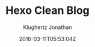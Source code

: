 ---
title: "Hexo Clean Blog"
github: https://github.com/klugjo/hexo-theme-clean-blog
demo: http://www.codeblocq.com/assets/projects/hexo-theme-clean-blog/         
author: Klughertz Jonathan
ssg:
  - Hexo
cms:
  - No Cms
date: 2016-03-11T05:53:04Z
github_branch: master
description: "Hexo implementation of Clean Blog http://blackrockdigital.github.io/startbootstrap-clean-blog/index.html"
stale: true
---